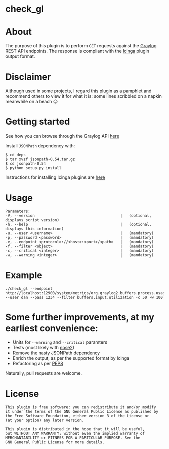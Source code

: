 # check_gl

# About

The purpose of this plugin is to perform `GET` requests against the [Graylog](https://www.graylog.org) REST API endpoints.
The response is compliant with the [Icinga](https://www.icinga.org/products/icinga-2/) plugin output format.

# Disclaimer

Although used in some projects, I regard this plugin as a pamphlet and recommend others to view it for what it is: some lines scribbled on a napkin meanwhile on a beach :wink:

# Getting started

See how you can browse through the Graylog API [here](https://www.graylog.org/blog/8-tips-tricks-2-using-the-graylog-rest-api)

Install `JSONPath` dependency with:

    $ cd deps
    $ tar xvzf jsonpath-0.54.tar.gz
    $ cd jsonpath-0.54
    $ python setup.py install

Instructions for installing Icinga plugins are [here](http://docs.icinga.org/icinga2/latest/doc/module/icinga2/chapter/addons-plugins)

# Usage

    Parameters:
    -V, --version                                      |   (optional, displays script version)
    -h, --help                                         |   (optional, displays this information)
    -u, --user <username>                              |   (mandatory)
    -p, --password <password>                          |   (mandatory)
    -e, --endpoint <protocol>://<host>:<port>/<path>   |   (mandatory)
    -f, --filter <object>                              |   (mandatory)
    -c, --critical <integer>                           |   (mandatory)
    -w, --warning <integer>                            |   (mandatory)

# Example
    ./check_gl --endpoint http://localhost:12900/system/metrics/org.graylog2.buffers.process.usage --user dan --pass 1234 --filter buffers.input.utilization -c 50 -w 100

# Some further improvements, at my earliest convenience:

* Units for `--warning` and `--critical` paramters
* Tests (most likely with [nose2](https://github.com/nose-devs/nose2))
* Remove the nasty JSONPath dependency
* Enrich the output, as per the supported format by Icinga
* Refactoring as per [PEP8](https://www.python.org/dev/peps/pep-0008/)

Naturally, pull requests are welcome.

# License

    This plugin is free software: you can redistribute it and/or modify
    it under the terms of the GNU General Public License as published by
    the Free Software Foundation, either version 3 of the License or
    (at your option) any later version.
    
    This plugin is distributed in the hope that it will be useful,
    but WITHOUT ANY WARRANTY; without even the implied warranty of
    MERCHANTABILITY or FITNESS FOR A PARTICULAR PURPOSE. See the
    GNU General Public License for more details.

